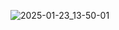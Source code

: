 ![2025-01-23_13-50-01](https://github.com/user-attachments/assets/64483c09-077e-4f3c-8a44-17fb4d991574)
